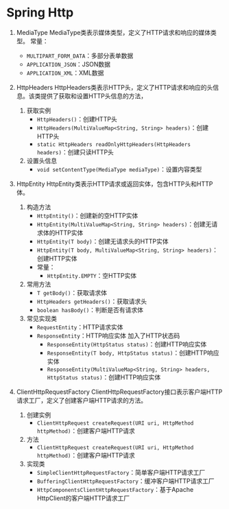 # Spring Http

1. MediaType
    MediaType类表示媒体类型，定义了HTTP请求和响应的媒体类型。
    常量：
    - `MULTIPART_FORM_DATA`：多部分表单数据
    - `APPLICATION_JSON`：JSON数据
    - `APPLICATION_XML`：XML数据

2. HttpHeaders
    HttpHeaders类表示HTTP头，定义了HTTP请求和响应的头信息。该类提供了获取和设置HTTP头信息的方法，
    1. 获取实例
        - `HttpHeaders()`：创建HTTP头
        - `HttpHeaders(MultiValueMap<String, String> headers)`：创建HTTP头
        - `static HttpHeaders readOnlyHttpHeaders(HttpHeaders headers)`：创建只读HTTP头
    2. 设置头信息
        - `void setContentType(MediaType mediaType)`：设置内容类型

3. HttpEntity
    HttpEntity类表示HTTP请求或返回实体，包含HTTP头和HTTP体。
    1. 构造方法
        - `HttpEntity()`：创建新的空HTTP实体
        - `HttpEntity(MultiValueMap<String, String> headers)`：创建无请求体的HTTP实体
        - `HttpEntity(T body)`：创建无请求头的HTTP实体
        - `HttpEntity(T body, MultiValueMap<String, String> headers)`：创建HTTP实体
        - 常量：
            - `HttpEntity.EMPTY`：空HTTP实体
    2. 常用方法
        - `T getBody()`：获取请求体
        - `HttpHeaders getHeaders()`：获取请求头
        - `boolean hasBody()`：判断是否有请求体
    3. 常见实现类
        - `RequestEntity`：HTTP请求实体
        - `ResponseEntity`：HTTP响应实体
            加入了HTTP状态码
            - `ResponseEntity(HttpStatus status)`：创建HTTP响应实体
            - `ResponseEntity(T body, HttpStatus status)`：创建HTTP响应实体
            - `ResponseEntity(MultiValueMap<String, String> headers, HttpStatus status)`：创建HTTP响应实体

4. ClientHttpRequestFactory
    ClientHttpRequestFactory接口表示客户端HTTP请求工厂，定义了创建客户端HTTP请求的方法。
    1. 创建实例
        - `ClientHttpRequest createRequest(URI uri, HttpMethod httpMethod)`：创建客户端HTTP请求
    2. 方法
        - `ClientHttpRequest createRequest(URI uri, HttpMethod httpMethod)`：创建客户端HTTP请求
    3. 实现类
        - `SimpleClientHttpRequestFactory`：简单客户端HTTP请求工厂
        - `BufferingClientHttpRequestFactory`：缓冲客户端HTTP请求工厂
        - `HttpComponentsClientHttpRequestFactory`：基于Apache HttpClient的客户端HTTP请求工厂
